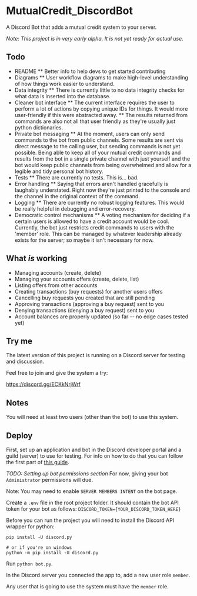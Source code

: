 # MutualCredit_DiscordBot
A Discord Bot that adds a mutual credit system to your server.

*Note: This project is in very early alpha. It is not yet ready for actual use.*

## Todo
* README
  ** Better info to help devs to get started contributing
* Diagrams
  ** User workflow diagrams to make high-level understanding of how things work easier to understand.
* Data integrity
  ** There is currently little to no data integrity checks for what data is inserted into the database.
* Cleaner bot interface
  ** The current interface requires the user to perform a lot of actions by copying unique IDs for things. It would more user-friendly if this were abstracted away.
  ** The results returned from commands are also not all that user friendly as they're usually just python dictionaries.
* Private bot messaging
  ** At the moment, users can only send commands to the bot from public channels. Some results are sent via direct message to the calling user, but sending commands is not yet possible. Being able to keep all of your mutual credit commands and results from the bot in a single private channel with just yourself and the bot would keep public channels from being overwhelmed and allow for a legible and tidy personal bot history.
* Tests
  ** There are currently no tests. This is... bad.
* Error handling
  ** Saying that errors aren't handled gracefully is laughably understated. Right now they're just printed to the console and the channel in the original context of the command.
* Logging
  ** There are currently no robust logging features. This would be really helpful in debugging and error-recovery.
* Democratic control mechanisms
  ** A voting mechanism for deciding if a certain users is allowed to have a credit account would be cool. Currently, the bot just restricts credit commands to users with the 'member' role. This can be managed by whatever leadership already exists for the server; so maybe it isn't necessary for now.

## What *is* working
* Managing accounts (create, delete)
* Managing your accounts offers (create, delete, list)
* Listing offers from other accounts
* Creating transactions (buy requests) for another users offers
* Cancelling buy requests you created that are still pending
* Approving transactions (approving a buy request) sent to you
* Denying transactions (denying a buy request) sent to you
* Account balances are properly updated (so far -- no edge cases tested yet)

## Try me
The latest version of this project is running on a Discord server for testing and discussion.

Feel free to join and give the system a try:

https://discord.gg/ECKkNrjWrf

## Notes
You will need at least two users (other than the bot) to use this system.

## Deploy
First, set up an application and bot in the Discord developer portal and a guild (server) to use for testing. For info on how to do that you can follow the first part of [this guide](https://realpython.com/how-to-make-a-discord-bot-python/#how-to-make-a-discord-bot-in-the-developer-portal).

*TODO: Setting up bot permissions section*
For now, giving your bot `Administrator` permissions will due.

Note: You may need to enable `SERVER MEMBERS INTENT` on the bot page.

Create a `.env` file in the root project folder. It should contain the bot API token for your bot as follows: `DISCORD_TOKEN={YOUR_DISCORD_TOKEN_HERE}`

Before you can run the project you will need to install the Discord API wrapper for python:
```
pip install -U discord.py

# or if you're on windows
python -m pip install -U discord.py
```

Run `python bot.py`.

In the Discord server you connected the app to, add a new user role `member`.

Any user that is going to use the system must have the `member` role.
